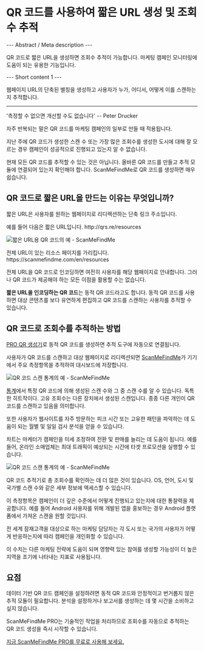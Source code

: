 <h1>QR 코드를 사용하여 짧은 URL 생성 및 조회수 추적</h1>

--- Abstract / Meta description ---

QR 코드로 짧은 URL을 생성하면 조회수 추적이 가능합니다. 마케팅 캠페인 모니터링에 도움이 되는 유용한 기능입니다.

--- Short content 1 ---

웹페이지 URL의 단축된 별칭을 생성하고 사용자가 누가, 어디서, 어떻게 이를 스캔하는지 추적합니다.

----------

<p><span class="font-italic">'측정할 수 없으면 개선할 수도 없습니다'</span> -- Peter Drucker</p>

<p>자주 반복되는 말은 QR 코드를 마케팅 캠페인의 일부로 만들 때 적용됩니다.</p>

<p>지난 주에 QR 코드가 생성한 스캔 수 또는 가장 많은 조회수를 생성한 도시에 대해 잘 모르는 경우 캠페인이 성공적으로 진행되고 있는지 알 수 없습니다.</p>

<p>현재 모든 QR 코드를 추적할 수 있는 것은 아닙니다. 올바른 QR 코드를 만들고 추적 모듈에 연결되어 있는지 확인해야 합니다. ScanMeFindMe로 QR 코드를 생성하면 매우 쉽습니다. </p>

<h2>QR 코드로 짧은 URL을 만드는 이유는 무엇입니까?</h2>

<p>짧은 URL은 사용자를 원하는 웹페이지로 리디렉션하는 단축 링크 주소입니다. </p>

<p>예를 들어 다음은 짧은 URL입니다. <span class="font-italic">http://qrs.re/resources</span></p>

<p class="이미지홀더">
    <img src="https://media.scanmefindme.com/blog/about_dynamic_url/files/img 1 - qr.png"
        alt="짧은 URL용 QR 코드의 예 - ScanMeFindMe">
</p>

<p>전체 URL이 있는 리소스 페이지를 가리킵니다. <span class="font-italic">https://scanmefindme.com/en/resources</span></p>

<p>전체 URL을 QR 코드로 인코딩하면 여전히 사용자를 해당 웹페이지로 안내합니다. 그러나 QR 코드가 제공해야 하는 모든 이점을 활용할 수는 없습니다. </p>

<p><strong>짧은 URL을 인코딩하는 QR 코드</strong>는 동적 QR 코드라고도 합니다. 동적 QR 코드를 사용하면 대상 콘텐츠를 보다 유연하게 편집하고 QR 코드를 스캔하는 사용자를 추적할 수 있습니다.</p>

<h2>QR 코드로 조회수를 추적하는 방법</h2>

<p><a href="#pro">PRO QR 생성기</a>로 동적 QR 코드를 생성하면 추적 도구에 자동으로 연결됩니다.</p>

<p>사용자가 QR 코드를 스캔하고 대상 웹페이지로 리디렉션되면 <a href="#static:url">ScanMeFindMe</a>가 기기에서 주요 측정항목을 추적하여 대시보드에 저장합니다.</p >

<p class="이미지홀더">
    <img src="https://media.scanmefindme.com/blog/about_dynamic_url/files/img 2 - 총 스캔 수.png"
        alt="QR 코드 스캔 통계의 예 - ScanMeFindMe">
</p>

<p><a href="#article:about_statistics" title="Scans statistics for dynamic QR code">통계</a>에서 특정 QR 코드에 의해 생성된 스캔 수와 그 중 스캔 수를 알 수 있습니다. 독특한 히트작이다. 고유 조회수는 다른 장치에서 생성된 스캔입니다. 종종 다른 개인이 QR 코드를 스캔하고 있음을 의미합니다. </p>

<p>또한 사용자가 웹사이트를 자주 방문하는 피크 시간 또는 고유한 패턴을 파악하는 데 도움이 되는 월별 및 일일 검사 분석을 얻을 수 있습니다. </p>

<p>차트는 마케터가 캠페인을 미세 조정하여 전환 및 판매를 늘리는 데 도움이 됩니다. 예를 들어, 온라인 소매업체는 최대 트래픽이 예상되는 시간에 타겟 프로모션을 실행할 수 있습니다.</p>

<p class="이미지홀더">
    <img src="https://media.scanmefindme.com/blog/about_dynamic_url/files/img 3 - .png로 스캔"
        alt="QR 코드 스캔 통계의 예 - ScanMeFindMe">
</p>

<p>QR 코드 추적기로 총 조회수를 확인하는 데 더 많은 것이 있습니다. OS, 언어, 도시 및 국가별 스캔 수와 같은 세부 정보에 액세스할 수 있습니다. </p>

<p>이 측정항목은 캠페인이 더 깊은 수준에서 어떻게 진행되고 있는지에 대한 통찰력을 제공합니다. 예를 들어 Android 사용자를 위해 개발된 앱을 홍보하는 경우 Android 플랫폼에서 가져온 스캔을 원할 것입니다. </p>

<p>전 세계 잠재고객을 대상으로 하는 마케팅 담당자는 각 도시 또는 국가의 사용자가 어떻게 반응하는지에 따라 캠페인을 개인화할 수 있습니다. </p>

<p>이 수치는 다른 마케팅 전략에 도움이 되며 영향력 있는 참여를 생성할 가능성이 더 높은 지역을 조기에 나타내는 지표로 사용됩니다. </p>

<h2>요점</h2>

<p>데이터 기반 QR 코드 캠페인을 설정하려면 동적 QR 코드와 안정적이고 번거롭지 않은 추적 모듈이 필요합니다. 분석을 설정하거나 보고서를 생성하는 데 몇 시간을 소비하고 싶지 않습니다.</p>

<p>ScanMeFindMe PRO는 기술적인 작업을 처리하므로 조회수를 자동으로 추적하는 QR 코드 생성을 즉시 시작할 수 있습니다.</p>

<p><a href="#pro">지금 ScanMeFindMe PRO를 무료로 사용해 보세요.</a></p>
